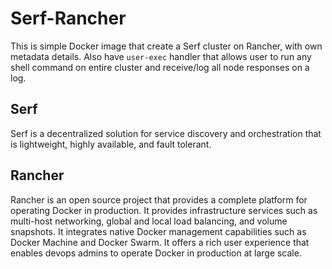 # Serf-Rancher

This is simple Docker image that create a Serf cluster on Rancher, with own metadata details. Also have `user-exec` handler that allows user to run any shell command on entire cluster and receive/log all node responses on a log.

## Serf

Serf is a decentralized solution for service discovery and orchestration that is lightweight, highly available, and fault tolerant.

## Rancher

Rancher is an open source project that provides a complete platform for operating Docker in production. It provides infrastructure services such as multi-host networking, global and local load balancing, and volume snapshots. It integrates native Docker management capabilities such as Docker Machine and Docker Swarm. It offers a rich user experience that enables devops admins to operate Docker in production at large scale.
